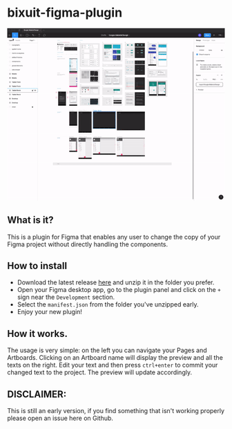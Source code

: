 # bixuit-figma-plugin

![preview](https://raw.githubusercontent.com/6160/bixuit-figma-plugin/master/preview.gif)

## What is it?
This is a plugin for Figma that enables any user to change the copy of your Figma project without directly handling the components. 


## How to install
- Download the latest release [here](https://github.com/6160/bixuit-figma-plugin/tree/master/builds) and unzip it in the folder you prefer.
- Open your Figma desktop app, go to the plugin panel and click on the `+` sign near the `Development` section.
- Select the `manifest.json` from the folder you've unzipped early.
- Enjoy your new plugin!

## How it works.
The usage is very simple: on the left you can navigate your Pages and Artboards. 
Clicking on an Artboard name will display the preview and all the texts on the right.
Edit your text and then press `ctrl+enter` to commit your changed text to the project. The preview will update accordingly. 


## DISCLAIMER:
This is still an early version, if you find something that isn't working properly please open an issue here on Github.
